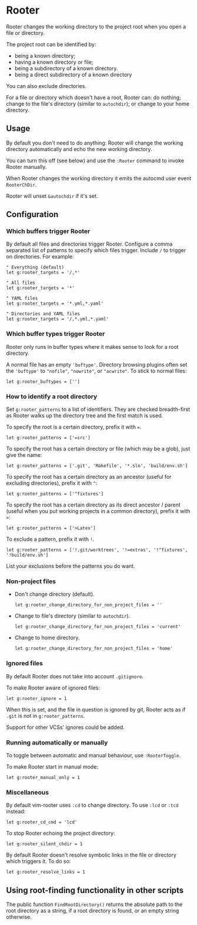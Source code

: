 # Rooter

Rooter changes the working directory to the project root when you open a file or directory.

The project root can be identified by:

- being a known directory;
- having a known directory or file;
- being a subdirectory of a known directory.
- being a direct subdirectory of a known directory

You can also exclude directories.

For a file or directory which doesn't have a root, Rooter can: do nothing; change to the file's directory (similar to `autochdir`); or change to your home directory.


## Usage

By default you don't need to do anything: Rooter will change the working directory automatically and echo the new working directory.

You can turn this off (see below) and use the `:Rooter` command to invoke Rooter manually.

When Rooter changes the working directory it emits the autocmd user event `RooterChDir`.

Rooter will unset `&autochdir` if it's set.


## Configuration


### Which buffers trigger Rooter

By default all files and directories trigger Rooter.  Configure a comma separated list of patterns to specify which files trigger.  Include `/` to trigger on directories.  For example:

```viml
" Everything (default)
let g:rooter_targets = '/,*'

" All files
let g:rooter_targets = '*'

" YAML files
let g:rooter_targets = '*.yml,*.yaml'

" Directories and YAML files
let g:rooter_targets = '/,*.yml,*.yaml'
```

### Which buffer types trigger Rooter

Rooter only runs in buffer types where it makes sense to look for a root directory.

A normal file has an empty `'buftype'`.  Directory browsing plugins often set the `'buftype'` to `"nofile"`, `"nowrite"`, or `"acwrite"`.  To stick to normal files:

```viml
let g:rooter_buftypes = ['']
```

### How to identify a root directory

Set `g:rooter_patterns` to a list of identifiers.  They are checked breadth-first as Rooter walks up the directory tree and the first match is used.

To specify the root is a certain directory, prefix it with `=`.

```viml
let g:rooter_patterns = ['=src']
```

To specify the root has a certain directory or file (which may be a glob), just give the name:

```viml
let g:rooter_patterns = ['.git', 'Makefile', '*.sln', 'build/env.sh']
```

To specify the root has a certain directory as an ancestor (useful for excluding directories), prefix it with `^`:

```viml
let g:rooter_patterns = ['^fixtures']
```

To specify the root has a certain directory as its direct ancestor / parent (useful when you put working projects in a common directory), prefix it with `>`:

```viml
let g:rooter_patterns = ['>Latex']
```

To exclude a pattern, prefix it with `!`.

```viml
let g:rooter_patterns = ['!.git/worktrees', '!=extras', '!^fixtures', '!build/env.sh']
```

List your exclusions before the patterns you do want.


### Non-project files

- Don't change directory (default).

    ```viml
    let g:rooter_change_directory_for_non_project_files = ''
    ```

- Change to file's directory (similar to `autochdir`).

    ```viml
    let g:rooter_change_directory_for_non_project_files = 'current'
    ```

- Change to home directory.

    ```viml
    let g:rooter_change_directory_for_non_project_files = 'home'
    ```


### Ignored files

By default Rooter does not take into account `.gitignore`.

To make Rooter aware of ignored files:

```viml
let g:rooter_ignore = 1
```

When this is set, and the file in question is ignored by git, Rooter acts as if `.git` is not in `g:rooter_patterns`.

Support for other VCSs' ignores could be added.


### Running automatically or manually

To toggle between automatic and manual behaviour, use `:RooterToggle`.

To make Rooter start in manual mode:

```viml
let g:rooter_manual_only = 1
```


### Miscellaneous

By default vim-rooter uses `:cd` to change directory.  To use `:lcd` or `:tcd` instead:

```viml
let g:rooter_cd_cmd = 'lcd'
```

To stop Rooter echoing the project directory:

```viml
let g:rooter_silent_chdir = 1
```

By default Rooter doesn't resolve symbolic links in the file or directory which triggers it.  To do so:

```viml
let g:rooter_resolve_links = 1
```


## Using root-finding functionality in other scripts

The public function `FindRootDirectory()` returns the absolute path to the root directory as a string, if a root directory is found, or an empty string otherwise.

